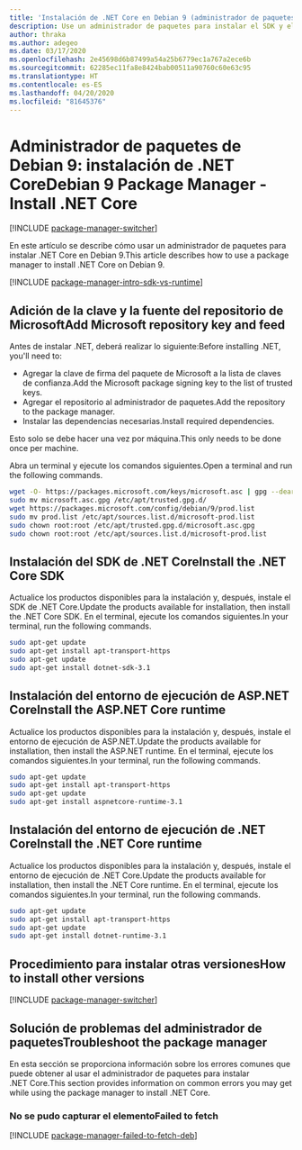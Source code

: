 ```yaml
---
title: 'Instalación de .NET Core en Debian 9 (administrador de paquetes): .NET Core'
description: Use un administrador de paquetes para instalar el SDK y el entorno de ejecución de .NET Core en Debian 9.
author: thraka
ms.author: adegeo
ms.date: 03/17/2020
ms.openlocfilehash: 2e45698d6b87499a54a25b6779ec1a767a2ece6b
ms.sourcegitcommit: 62285ec11fa8e8424bab00511a90760c60e63c95
ms.translationtype: HT
ms.contentlocale: es-ES
ms.lasthandoff: 04/20/2020
ms.locfileid: "81645376"
---
```

# <a name="debian-9-package-manager---install-net-core"></a><span data-ttu-id="e3c14-103">Administrador de paquetes de Debian 9: instalación de .NET Core</span><span class="sxs-lookup"><span data-stu-id="e3c14-103">Debian 9 Package Manager - Install .NET Core</span></span>

[!INCLUDE [package-manager-switcher](./includes/package-manager-switcher.md)]

<span data-ttu-id="e3c14-104">En este artículo se describe cómo usar un administrador de paquetes para instalar .NET Core en Debian 9.</span><span class="sxs-lookup"><span data-stu-id="e3c14-104">This article describes how to use a package manager to install .NET Core on Debian 9.</span></span>

[!INCLUDE [package-manager-intro-sdk-vs-runtime](includes/package-manager-intro-sdk-vs-runtime.md)]

## <a name="add-microsoft-repository-key-and-feed"></a><span data-ttu-id="e3c14-105">Adición de la clave y la fuente del repositorio de Microsoft</span><span class="sxs-lookup"><span data-stu-id="e3c14-105">Add Microsoft repository key and feed</span></span>

<span data-ttu-id="e3c14-106">Antes de instalar .NET, deberá realizar lo siguiente:</span><span class="sxs-lookup"><span data-stu-id="e3c14-106">Before installing .NET, you'll need to:</span></span>

- <span data-ttu-id="e3c14-107">Agregar la clave de firma del paquete de Microsoft a la lista de claves de confianza.</span><span class="sxs-lookup"><span data-stu-id="e3c14-107">Add the Microsoft package signing key to the list of trusted keys.</span></span>
- <span data-ttu-id="e3c14-108">Agregar el repositorio al administrador de paquetes.</span><span class="sxs-lookup"><span data-stu-id="e3c14-108">Add the repository to the package manager.</span></span>
- <span data-ttu-id="e3c14-109">Instalar las dependencias necesarias.</span><span class="sxs-lookup"><span data-stu-id="e3c14-109">Install required dependencies.</span></span>

<span data-ttu-id="e3c14-110">Esto solo se debe hacer una vez por máquina.</span><span class="sxs-lookup"><span data-stu-id="e3c14-110">This only needs to be done once per machine.</span></span>

<span data-ttu-id="e3c14-111">Abra un terminal y ejecute los comandos siguientes.</span><span class="sxs-lookup"><span data-stu-id="e3c14-111">Open a terminal and run the following commands.</span></span>

```bash
wget -O- https://packages.microsoft.com/keys/microsoft.asc | gpg --dearmor > microsoft.asc.gpg
sudo mv microsoft.asc.gpg /etc/apt/trusted.gpg.d/
wget https://packages.microsoft.com/config/debian/9/prod.list
sudo mv prod.list /etc/apt/sources.list.d/microsoft-prod.list
sudo chown root:root /etc/apt/trusted.gpg.d/microsoft.asc.gpg
sudo chown root:root /etc/apt/sources.list.d/microsoft-prod.list
```

## <a name="install-the-net-core-sdk"></a><span data-ttu-id="e3c14-112">Instalación del SDK de .NET Core</span><span class="sxs-lookup"><span data-stu-id="e3c14-112">Install the .NET Core SDK</span></span>

<span data-ttu-id="e3c14-113">Actualice los productos disponibles para la instalación y, después, instale el SDK de .NET Core.</span><span class="sxs-lookup"><span data-stu-id="e3c14-113">Update the products available for installation, then install the .NET Core SDK.</span></span> <span data-ttu-id="e3c14-114">En el terminal, ejecute los comandos siguientes.</span><span class="sxs-lookup"><span data-stu-id="e3c14-114">In your terminal, run the following commands.</span></span>

```bash
sudo apt-get update
sudo apt-get install apt-transport-https
sudo apt-get update
sudo apt-get install dotnet-sdk-3.1
```

## <a name="install-the-aspnet-core-runtime"></a><span data-ttu-id="e3c14-115">Instalación del entorno de ejecución de ASP.NET Core</span><span class="sxs-lookup"><span data-stu-id="e3c14-115">Install the ASP.NET Core runtime</span></span>

<span data-ttu-id="e3c14-116">Actualice los productos disponibles para la instalación y, después, instale el entorno de ejecución de ASP.NET.</span><span class="sxs-lookup"><span data-stu-id="e3c14-116">Update the products available for installation, then install the ASP.NET runtime.</span></span> <span data-ttu-id="e3c14-117">En el terminal, ejecute los comandos siguientes.</span><span class="sxs-lookup"><span data-stu-id="e3c14-117">In your terminal, run the following commands.</span></span>

```bash
sudo apt-get update
sudo apt-get install apt-transport-https
sudo apt-get update
sudo apt-get install aspnetcore-runtime-3.1
```

## <a name="install-the-net-core-runtime"></a><span data-ttu-id="e3c14-118">Instalación del entorno de ejecución de .NET Core</span><span class="sxs-lookup"><span data-stu-id="e3c14-118">Install the .NET Core runtime</span></span>

<span data-ttu-id="e3c14-119">Actualice los productos disponibles para la instalación y, después, instale el entorno de ejecución de .NET Core.</span><span class="sxs-lookup"><span data-stu-id="e3c14-119">Update the products available for installation, then install the .NET Core runtime.</span></span> <span data-ttu-id="e3c14-120">En el terminal, ejecute los comandos siguientes.</span><span class="sxs-lookup"><span data-stu-id="e3c14-120">In your terminal, run the following commands.</span></span>

```bash
sudo apt-get update
sudo apt-get install apt-transport-https
sudo apt-get update
sudo apt-get install dotnet-runtime-3.1
```

## <a name="how-to-install-other-versions"></a><span data-ttu-id="e3c14-121">Procedimiento para instalar otras versiones</span><span class="sxs-lookup"><span data-stu-id="e3c14-121">How to install other versions</span></span>

[!INCLUDE [package-manager-switcher](./includes/package-manager-heading-hack-pkgname.md)]

## <a name="troubleshoot-the-package-manager"></a><span data-ttu-id="e3c14-122">Solución de problemas del administrador de paquetes</span><span class="sxs-lookup"><span data-stu-id="e3c14-122">Troubleshoot the package manager</span></span>

<span data-ttu-id="e3c14-123">En esta sección se proporciona información sobre los errores comunes que puede obtener al usar el administrador de paquetes para instalar .NET Core.</span><span class="sxs-lookup"><span data-stu-id="e3c14-123">This section provides information on common errors you may get while using the package manager to install .NET Core.</span></span>

### <a name="failed-to-fetch"></a><span data-ttu-id="e3c14-124">No se pudo capturar el elemento</span><span class="sxs-lookup"><span data-stu-id="e3c14-124">Failed to fetch</span></span>

[!INCLUDE [package-manager-failed-to-fetch-deb](includes/package-manager-failed-to-fetch-deb.md)]
